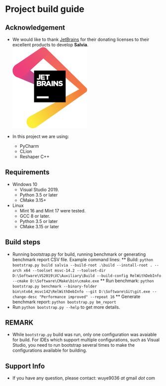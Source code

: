 ﻿# Project build guide

## Acknowledgement
  * We would like to thank [JetBrains](https://www.jetbrains.com/?from=salvia) for their donating licenses to their excellent products to develop **Salvia**.
![JetBrains](res/jetbrains.svg)
  
  * In this project we are using:
    * PyCharm
    * CLion
    * Reshaper C++

## Requirements
  * Windows 10
    * Visual Studio 2019.
    * Python 3.5 or later
    * CMake 3.15+
  * Linux
    * Mint 16 and Mint 17 were tested.
    * GCC 8 or later.
    * Python 3.5 or later
    * CMake 3.15 or later
    
## Build steps
  * Running bootstrap.py for build, running benchmark or generating benchmark report CSV file. Example command lines:
      ** Build: `python bootstrap.py build salvia --build-root .\build --install-root . --arch x64 --toolset msvc-14.2 --toolset-dir D:\Software\VS2019\VC\Auxiliary\Build --build-config RelWithDebInfo --cmake D:\Software\CMake\bin\cmake.exe`
      ** Run benchmark: `python bootstrap.py benchmark --binary-folder bin\ntx64_msvc142\RelWithDebInfo --git D:\Software\Git\git.exe --change-desc "Performance improved" --repeat 16`
      ** Generate benchmark report: `python bootstrap.py bm_report`
   * Run `python bootstrap.py --help` to get more details.

 
## REMARK
  * While `bootstrap.py` build was run, only one configuration was avaiable for build. For IDEs which support multiple configurations, such as Visual Studio, you need to run bootstrap several times to make the configurations available for building.
  
  
## Support Info
  * If you have any question, please contact: wuye9036 _at_ gmail _dot_ com
